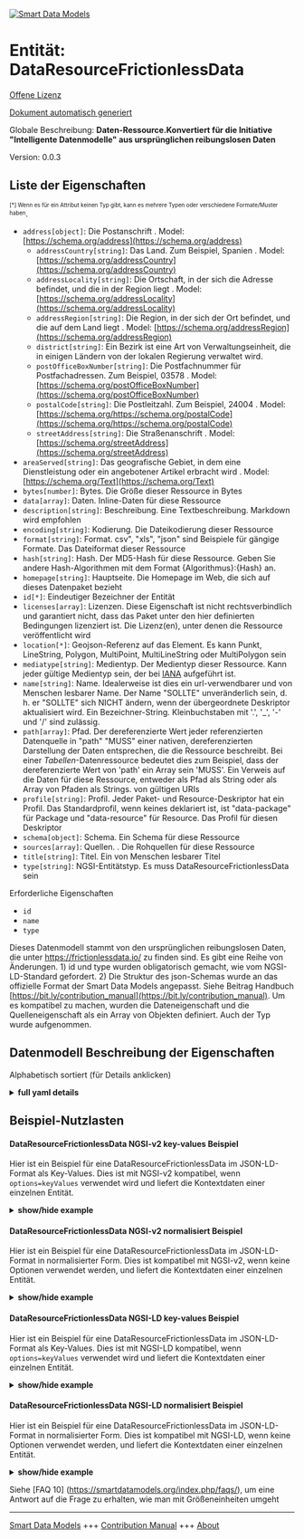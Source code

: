 <!-- 10-Header -->  
[![Smart Data Models](https://smartdatamodels.org/wp-content/uploads/2022/01/SmartDataModels_logo.png "Logo")](https://smartdatamodels.org)  
Entität: DataResourceFrictionlessData  
=====================================<!-- /10-Header -->  
<!-- 15-License -->  
[Offene Lizenz](https://github.com/smart-data-models//dataModel.FrictionlessData/blob/master/DataResourceFrictionlessData/LICENSE.md)  
[Dokument automatisch generiert](https://docs.google.com/presentation/d/e/2PACX-1vTs-Ng5dIAwkg91oTTUdt8ua7woBXhPnwavZ0FxgR8BsAI_Ek3C5q97Nd94HS8KhP-r_quD4H0fgyt3/pub?start=false&loop=false&delayms=3000#slide=id.gb715ace035_0_60)  
<!-- /15-License -->  
<!-- 20-Description -->  
Globale Beschreibung: **Daten-Ressource.Konvertiert für die Initiative "Intelligente Datenmodelle" aus ursprünglichen reibungslosen Daten**  
Version: 0.0.3  
<!-- /20-Description -->  
<!-- 30-PropertiesList -->  

## Liste der Eigenschaften  

<sup><sub>[*] Wenn es für ein Attribut keinen Typ gibt, kann es mehrere Typen oder verschiedene Formate/Muster haben</sub></sup>.  
- `address[object]`: Die Postanschrift  . Model: [https://schema.org/address](https://schema.org/address)	- `addressCountry[string]`: Das Land. Zum Beispiel, Spanien  . Model: [https://schema.org/addressCountry](https://schema.org/addressCountry)  
	- `addressLocality[string]`: Die Ortschaft, in der sich die Adresse befindet, und die in der Region liegt  . Model: [https://schema.org/addressLocality](https://schema.org/addressLocality)  
	- `addressRegion[string]`: Die Region, in der sich der Ort befindet, und die auf dem Land liegt  . Model: [https://schema.org/addressRegion](https://schema.org/addressRegion)  
	- `district[string]`: Ein Bezirk ist eine Art von Verwaltungseinheit, die in einigen Ländern von der lokalen Regierung verwaltet wird.    
	- `postOfficeBoxNumber[string]`: Die Postfachnummer für Postfachadressen. Zum Beispiel, 03578  . Model: [https://schema.org/postOfficeBoxNumber](https://schema.org/postOfficeBoxNumber)  
	- `postalCode[string]`: Die Postleitzahl. Zum Beispiel, 24004  . Model: [https://schema.org/https://schema.org/postalCode](https://schema.org/https://schema.org/postalCode)  
	- `streetAddress[string]`: Die Straßenanschrift  . Model: [https://schema.org/streetAddress](https://schema.org/streetAddress)  
- `areaServed[string]`: Das geografische Gebiet, in dem eine Dienstleistung oder ein angebotener Artikel erbracht wird  . Model: [https://schema.org/Text](https://schema.org/Text)- `bytes[number]`: Bytes. Die Größe dieser Ressource in Bytes  - `data[array]`: Daten. Inline-Daten für diese Ressource  - `description[string]`: Beschreibung. Eine Textbeschreibung. Markdown wird empfohlen  - `encoding[string]`: Kodierung. Die Dateikodierung dieser Ressource  - `format[string]`: Format. csv", "xls", "json" sind Beispiele für gängige Formate. Das Dateiformat dieser Ressource  - `hash[string]`: Hash. Der MD5-Hash für diese Ressource. Geben Sie andere Hash-Algorithmen mit dem Format {Algorithmus}:{Hash} an.  - `homepage[string]`: Hauptseite. Die Homepage im Web, die sich auf dieses Datenpaket bezieht  - `id[*]`: Eindeutiger Bezeichner der Entität  - `licenses[array]`: Lizenzen. Diese Eigenschaft ist nicht rechtsverbindlich und garantiert nicht, dass das Paket unter den hier definierten Bedingungen lizenziert ist. Die Lizenz(en), unter denen die Ressource veröffentlicht wird  - `location[*]`: Geojson-Referenz auf das Element. Es kann Punkt, LineString, Polygon, MultiPoint, MultiLineString oder MultiPolygon sein  - `mediatype[string]`: Medientyp. Der Medientyp dieser Ressource. Kann jeder gültige Medientyp sein, der bei [IANA](https://www.iana.org/assignments/media-types/media-types.xhtml) aufgeführt ist.  - `name[string]`: Name. Idealerweise ist dies ein url-verwendbarer und von Menschen lesbarer Name. Der Name "SOLLTE" unveränderlich sein, d. h. er "SOLLTE" sich NICHT ändern, wenn der übergeordnete Deskriptor aktualisiert wird. Ein Bezeichner-String. Kleinbuchstaben mit '.', '_', '-' und '/' sind zulässig.  - `path[array]`: Pfad. Der dereferenzierte Wert jeder referenzierten Datenquelle in "path" "MUSS" einer nativen, dereferenzierten Darstellung der Daten entsprechen, die die Ressource beschreibt. Bei einer *Tabellen*-Datenressource bedeutet dies zum Beispiel, dass der dereferenzierte Wert von 'path' ein Array sein 'MUSS'. Ein Verweis auf die Daten für diese Ressource, entweder als Pfad als String oder als Array von Pfaden als Strings. von gültigen URIs  - `profile[string]`: Profil. Jeder Paket- und Resource-Deskriptor hat ein Profil. Das Standardprofil, wenn keines deklariert ist, ist "data-package" für Package und "data-resource" für Resource. Das Profil für diesen Deskriptor  - `schema[object]`: Schema. Ein Schema für diese Ressource  - `sources[array]`: Quellen. . Die Rohquellen für diese Ressource  - `title[string]`: Titel. Ein von Menschen lesbarer Titel  - `type[string]`: NGSI-Entitätstyp. Es muss DataResourceFrictionlessData sein  <!-- /30-PropertiesList -->  
<!-- 35-RequiredProperties -->  
Erforderliche Eigenschaften  
- `id`  - `name`  - `type`  <!-- /35-RequiredProperties -->  
<!-- 40-RequiredProperties -->  
Dieses Datenmodell stammt von den ursprünglichen reibungslosen Daten, die unter https://frictionlessdata.io/ zu finden sind. Es gibt eine Reihe von Änderungen. 1) id und type wurden obligatorisch gemacht, wie vom NGSI-LD-Standard gefordert. 2) Die Struktur des json-Schemas wurde an das offizielle Format der Smart Data Models angepasst. Siehe Beitrag Handbuch [https://bit.ly/contribution_manual](https://bit.ly/contribution_manual). Um es kompatibel zu machen, wurden die Dateneigenschaft und die Quelleneigenschaft als ein Array von Objekten definiert. Auch der Typ wurde aufgenommen.  
<!-- /40-RequiredProperties -->  
<!-- 50-DataModelHeader -->  
## Datenmodell Beschreibung der Eigenschaften  
Alphabetisch sortiert (für Details anklicken)  
<!-- /50-DataModelHeader -->  
<!-- 60-ModelYaml -->  
<details><summary><strong>full yaml details</strong></summary>    
```yaml  
DataResourceFrictionlessData:    
  description: Data Resource.Converted for Smart Data Models initiative from original frictionless data    
  properties:    
    address:    
      description: The mailing address    
      properties:    
        addressCountry:    
          description: 'The country. For example, Spain'    
          type: string    
          x-ngsi:    
            model: https://schema.org/addressCountry    
            type: Property    
        addressLocality:    
          description: 'The locality in which the street address is, and which is in the region'    
          type: string    
          x-ngsi:    
            model: https://schema.org/addressLocality    
            type: Property    
        addressRegion:    
          description: 'The region in which the locality is, and which is in the country'    
          type: string    
          x-ngsi:    
            model: https://schema.org/addressRegion    
            type: Property    
        district:    
          description: 'A district is a type of administrative division that, in some countries, is managed by the local government'    
          type: string    
          x-ngsi:    
            type: Property    
        postOfficeBoxNumber:    
          description: 'The post office box number for PO box addresses. For example, 03578'    
          type: string    
          x-ngsi:    
            model: https://schema.org/postOfficeBoxNumber    
            type: Property    
        postalCode:    
          description: 'The postal code. For example, 24004'    
          type: string    
          x-ngsi:    
            model: https://schema.org/https://schema.org/postalCode    
            type: Property    
        streetAddress:    
          description: The street address    
          type: string    
          x-ngsi:    
            model: https://schema.org/streetAddress    
            type: Property    
        streetNr:    
          description: Number identifying a specific property on a public street    
          type: string    
          x-ngsi:    
            type: Property    
      type: object    
      x-ngsi:    
        model: https://schema.org/address    
        type: Property    
    areaServed:    
      description: The geographic area where a service or offered item is provided    
      type: string    
      x-ngsi:    
        model: https://schema.org/Text    
        type: Property    
    bytes:    
      description: Bytes. The size of this resource in bytes    
      type: number    
      x-ngsi:    
        type: Property    
    data:    
      description: Data. Inline data for this resource    
      items:    
        type: object    
      type: array    
      x-ngsi:    
        type: Property    
    description:    
      description: Description. A text description. Markdown is encouraged    
      type: string    
      x-ngsi:    
        type: Property    
    encoding:    
      description: Encoding. The file encoding of this resource    
      type: string    
      x-ngsi:    
        type: Property    
    format:    
      description: 'Format. ''csv'', ''xls'', ''json'' are examples of common formats. The file format of this resource'    
      type: string    
      x-ngsi:    
        type: Property    
    hash:    
      description: 'Hash. The MD5 hash of this resource. Indicate other hashing algorithms with the {algorithm}:{hash} format'    
      pattern: ^([^:]+:[a-fA-F0-9]+|[a-fA-F0-9]{32}|)$    
      type: string    
      x-ngsi:    
        type: Property    
    homepage:    
      description: Home Page. The home on the web that is related to this data package    
      type: string    
      x-ngsi:    
        type: Property    
    id:    
      anyOf:    
        - description: Identifier format of any NGSI entity    
          maxLength: 256    
          minLength: 1    
          pattern: ^[\w\-\.\{\}\$\+\*\[\]`|~^@!,:\\]+$    
          type: string    
          x-ngsi:    
            type: Property    
        - description: Identifier format of any NGSI entity    
          format: uri    
          type: string    
          x-ngsi:    
            type: Property    
      description: Unique identifier of the entity    
      x-ngsi:    
        type: Property    
    licenses:    
      description: Licenses. This property is not legally binding and does not guarantee that the package is licensed under the terms defined herein. The license(s) under which the resource is published    
      items:    
        properties:    
          name:    
            type: string    
          path:    
            type: string    
          title:    
            type: string    
        type: object    
      minItems: 1    
      type: array    
      x-ngsi:    
        type: Property    
    location:    
      description: 'Geojson reference to the item. It can be Point, LineString, Polygon, MultiPoint, MultiLineString or MultiPolygon'    
      oneOf:    
        - description: Geojson reference to the item. Point    
          properties:    
            bbox:    
              items:    
                type: number    
              minItems: 4    
              type: array    
            coordinates:    
              items:    
                type: number    
              minItems: 2    
              type: array    
            type:    
              enum:    
                - Point    
              type: string    
          required:    
            - type    
            - coordinates    
          title: GeoJSON Point    
          type: object    
          x-ngsi:    
            type: GeoProperty    
        - description: Geojson reference to the item. LineString    
          properties:    
            bbox:    
              items:    
                type: number    
              minItems: 4    
              type: array    
            coordinates:    
              items:    
                items:    
                  type: number    
                minItems: 2    
                type: array    
              minItems: 2    
              type: array    
            type:    
              enum:    
                - LineString    
              type: string    
          required:    
            - type    
            - coordinates    
          title: GeoJSON LineString    
          type: object    
          x-ngsi:    
            type: GeoProperty    
        - description: Geojson reference to the item. Polygon    
          properties:    
            bbox:    
              items:    
                type: number    
              minItems: 4    
              type: array    
            coordinates:    
              items:    
                items:    
                  items:    
                    type: number    
                  minItems: 2    
                  type: array    
                minItems: 4    
                type: array    
              type: array    
            type:    
              enum:    
                - Polygon    
              type: string    
          required:    
            - type    
            - coordinates    
          title: GeoJSON Polygon    
          type: object    
          x-ngsi:    
            type: GeoProperty    
        - description: Geojson reference to the item. MultiPoint    
          properties:    
            bbox:    
              items:    
                type: number    
              minItems: 4    
              type: array    
            coordinates:    
              items:    
                items:    
                  type: number    
                minItems: 2    
                type: array    
              type: array    
            type:    
              enum:    
                - MultiPoint    
              type: string    
          required:    
            - type    
            - coordinates    
          title: GeoJSON MultiPoint    
          type: object    
          x-ngsi:    
            type: GeoProperty    
        - description: Geojson reference to the item. MultiLineString    
          properties:    
            bbox:    
              items:    
                type: number    
              minItems: 4    
              type: array    
            coordinates:    
              items:    
                items:    
                  items:    
                    type: number    
                  minItems: 2    
                  type: array    
                minItems: 2    
                type: array    
              type: array    
            type:    
              enum:    
                - MultiLineString    
              type: string    
          required:    
            - type    
            - coordinates    
          title: GeoJSON MultiLineString    
          type: object    
          x-ngsi:    
            type: GeoProperty    
        - description: Geojson reference to the item. MultiLineString    
          properties:    
            bbox:    
              items:    
                type: number    
              minItems: 4    
              type: array    
            coordinates:    
              items:    
                items:    
                  items:    
                    items:    
                      type: number    
                    minItems: 2    
                    type: array    
                  minItems: 4    
                  type: array    
                type: array    
              type: array    
            type:    
              enum:    
                - MultiPolygon    
              type: string    
          required:    
            - type    
            - coordinates    
          title: GeoJSON MultiPolygon    
          type: object    
          x-ngsi:    
            type: GeoProperty    
      x-ngsi:    
        type: GeoProperty    
    mediatype:    
      description: 'Media Type. The media type of this resource. Can be any valid media type listed with [IANA](https://www.iana.org/assignments/media-types/media-types.xhtml)'    
      type: string    
      x-ngsi:    
        type: Property    
    name:    
      description: 'Name. This is ideally a url-usable and human-readable name. Name ''SHOULD'' be invariant, meaning it ''SHOULD NOT'' change when its parent descriptor is updated. An identifier string. Lower case characters with ''.'', ''_'', ''-'' and ''/'' are allowed'    
      type: string    
      x-ngsi:    
        type: Property    
    path:    
      description: 'Path. The dereferenced value of each referenced data source in ''path'' ''MUST'' be commensurate with a native, dereferenced representation of the data the resource describes. For example, in a *Tabular* Data Resource, this means that the dereferenced value of ''path'' ''MUST'' be an array. A reference to the data for this resource, as either a path as a string, or an array of paths as strings. of valid URIs'    
      items:    
        type: string    
      minItems: 1    
      type: array    
      x-ngsi:    
        type: Property    
    profile:    
      description: 'Profile. Every Package and Resource descriptor has a profile. The default profile, if none is declared, is ''data-package'' for Package and ''data-resource'' for Resource. The profile of this descriptor'    
      type: string    
      x-ngsi:    
        type: Property    
    schema:    
      description: Schema. A schema for this resource    
      type: object    
      x-ngsi:    
        type: Property    
    sources:    
      description: Sources. . The raw sources for this resource    
      items:    
        properties:    
          email:    
            format: idn-email    
            type: string    
          path:    
            type: string    
          title:    
            type: string    
        type: object    
      type: array    
      x-ngsi:    
        type: Property    
    title:    
      description: Title. A human-readable title    
      type: string    
      x-ngsi:    
        type: Property    
    type:    
      description: NGSI Entity type. It has to be DataResourceFrictionlessData    
      enum:    
        - DataResourceFrictionlessData    
      type: string    
      x-ngsi:    
        type: Property    
  required:    
    - name    
    - id    
    - type    
  type: object    
  x-derived-from: ""    
  x-disclaimer: 'Redistribution and use in source and binary forms, with or without modification, are permitted  provided that the license conditions are met. Copyleft (c) 2022 Contributors to Smart Data Models Program'    
  x-license-url: https://github.com/smart-data-models/dataModel.FrictionlessData/blob/master/DataResourceFrictionlessData/LICENSE.md    
  x-model-schema: ""    
  x-model-tags: SDG    
  x-version: 0.0.3    
```  
</details>    
<!-- /60-ModelYaml -->  
<!-- 70-MiddleNotes -->  
<!-- /70-MiddleNotes -->  
<!-- 80-Examples -->  
## Beispiel-Nutzlasten  
#### DataResourceFrictionlessData NGSI-v2 key-values Beispiel  
Hier ist ein Beispiel für eine DataResourceFrictionlessData im JSON-LD-Format als Key-Values. Dies ist mit NGSI-v2 kompatibel, wenn `options=keyValues` verwendet wird und liefert die Kontextdaten einer einzelnen Entität.  
<details><summary><strong>show/hide example</strong></summary>    
```json  
{  
  "id": "urn:ngsi-ld:dataresource:AECS:1234",  
  "type": "DataResourceFrictionlessData",  
  "bytes": 2082,  
  "data": [  
    {},  
    {}  
  ],  
  "description": "My favourite data about the solar system.",  
  "encoding": "utf-8",  
  "format": "csv",  
  "hash": "SHA256:5262f12512590031bbcc9a430452bfd75c2791ad6771320bb4b5728bfb78c4d0",  
  "homepage": "https://smartdatamodels.org",  
  "licenses": [  
    {  
      "name": "CC-BY",  
      "title": "creative commons attribution",  
      "path": "https://creativecommons.org/licenses/by/4.0/deed.en"  
    },  
    {  
      "name": "odc-pddl-1.0",  
      "path": "http://opendatacommons.org/licenses/pddl/",  
      "title": "Open Data Commons Public Domain Dedication and License v1.0"  
    }  
  ],  
  "mediatype": "text/csv",  
  "name": "solar-system",  
  "path": [  
    "http://example.com/solar-system.csv"  
  ],  
  "profile": "tabular-data-package",  
  "schema": {  
  },  
  "sources": [  
    {  
      "title": "Venus",  
      "path": "https://smartdatamodels.org/venus",  
      "email": "venus@smartdatamodels.org"  
    },  
    {  
      "title": "Jupiter",  
      "path": "https://smartdatamodels.org/jupiter",  
      "email": "jupiter@smartdatamodels.org"  
    }  
  ],  
  "title": "The Solar System"  
}  
```  
</details>  
#### DataResourceFrictionlessData NGSI-v2 normalisiert Beispiel  
Hier ist ein Beispiel für eine DataResourceFrictionlessData im JSON-LD-Format in normalisierter Form. Dies ist kompatibel mit NGSI-v2, wenn keine Optionen verwendet werden, und liefert die Kontextdaten einer einzelnen Entität.  
<details><summary><strong>show/hide example</strong></summary>    
```json  
{  
  "id": "urn:ngsi-ld:dataresource:AECS:1234",  
  "type": "DataResourceFrictionlessData",  
  "bytes": {  
    "type": "number",  
    "value": 2082  
  },  
  "data": {  
    "type": "array",  
    "value": [  
      {},  
      {}  
    ]  
  },  
  "description": {  
    "type": "Text",  
    "value": "My favourite data about the solar system."  
  },  
  "encoding": {  
    "type": "Text",  
    "value": "utf-8"  
  },  
  "format": {  
    "type": "Text",  
    "value": "csv"  
  },  
  "hash": {  
    "type": "Text",  
    "value": "SHA256:5262f12512590031bbcc9a430452bfd75c2791ad6771320bb4b5728bfb78c4d0"  
  },  
  "homepage": {  
    "type": "Text",  
    "value": "https://smartdatamodels.org"  
  },  
  "licenses": {  
    "type": "array",  
    "value": [  
      {  
        "name": "CC-BY",  
        "title": "creative commons attribution",  
        "path": "https://creativecommons.org/licenses/by/4.0/deed.en"  
      },  
      {  
        "name": "odc-pddl-1.0",  
        "path": "http://opendatacommons.org/licenses/pddl/",  
        "title": "Open Data Commons Public Domain Dedication and License v1.0"  
      }  
    ]  
  },  
  "mediatype": {  
    "type": "Text",  
    "value": "text/csv"  
  },  
  "name": {  
    "type": "Text",  
    "value": "solar-system"  
  },  
  "path": {  
    "type": "array",  
    "value": [  
      "http://example.com/solar-system.csv"  
    ]  
  },  
  "profile": {  
    "type": "Text",  
    "value": "tabular-data-package"  
  },  
  "schema": {  
    "type": "object",  
    "value": {}  
  },  
  "sources": {  
    "type": "array",  
    "value": [  
      {  
        "title": "Venus",  
        "path": "https://smartdatamodels.org/venus",  
        "email": "venus@smartdatamodels.org"  
      },  
      {  
        "title": "Jupiter",  
        "path": "https://smartdatamodels.org/jupiter",  
        "email": "jupiter@smartdatamodels.org"  
      }  
    ]  
  },  
  "title": {  
    "type": "Text",  
    "value": "The Solar System"  
  }  
}  
```  
</details>  
#### DataResourceFrictionlessData NGSI-LD key-values Beispiel  
Hier ist ein Beispiel für eine DataResourceFrictionlessData im JSON-LD-Format als Key-Values. Dies ist mit NGSI-LD kompatibel, wenn `options=keyValues` verwendet wird und liefert die Kontextdaten einer einzelnen Entität.  
<details><summary><strong>show/hide example</strong></summary>    
```json  
{  
    "id": "urn:ngsi-ld:dataresource:AECS:1234",  
    "type": "DataResourceFrictionlessData",  
    "bytes": 2082,  
    "data": [  
        {},  
        {}  
    ],  
    "description": "My favourite data about the solar system.",  
    "encoding": "utf-8",  
    "format": "csv",  
    "hash": "SHA256:5262f12512590031bbcc9a430452bfd75c2791ad6771320bb4b5728bfb78c4d0",  
    "homepage": "https://smartdatamodels.org",  
    "licenses": [  
        {  
            "name": "CC-BY",  
            "title": "creative commons attribution",  
            "path": "https://creativecommons.org/licenses/by/4.0/deed.en"  
        },  
        {  
            "name": "odc-pddl-1.0",  
            "path": "http://opendatacommons.org/licenses/pddl/",  
            "title": "Open Data Commons Public Domain Dedication and License v1.0"  
        }  
    ],  
    "mediatype": "text/csv",  
    "name": "solar-system",  
    "path": [  
        "http://example.com/solar-system.csv"  
    ],  
    "profile": "tabular-data-package",  
    "schema": {},  
    "sources": [  
        {  
            "title": "Venus",  
            "path": "https://smartdatamodels.org/venus",  
            "email": "venus@smartdatamodels.org"  
        },  
        {  
            "title": "Jupiter",  
            "path": "https://smartdatamodels.org/jupiter",  
            "email": "jupiter@smartdatamodels.org"  
        }  
    ],  
    "title": "The Solar System",  
    "@context": [  
        "https://smartdatamodels.org/context.jsonld",  
        "https://raw.githubusercontent.com/smart-data-models/dataModel.FrictionlessData/master/context.jsonld"  
    ]  
}  
```  
</details>  
#### DataResourceFrictionlessData NGSI-LD normalisiert Beispiel  
Hier ist ein Beispiel für eine DataResourceFrictionlessData im JSON-LD-Format in normalisierter Form. Dies ist kompatibel mit NGSI-LD, wenn keine Optionen verwendet werden, und liefert die Kontextdaten einer einzelnen Entität.  
<details><summary><strong>show/hide example</strong></summary>    
```json  
{  
    "id": "urn:ngsi-ld:dataresource:AECS:1234",  
    "type": "DataResourceFrictionlessData",  
    "bytes": {  
        "type": "Property",  
        "value": 2082  
    },  
    "data": {  
        "type": "Property",  
        "value": [  
            {},  
            {}  
        ]  
    },  
    "description": {  
        "type": "Property",  
        "value": "My favourite data about the solar system."  
    },  
    "encoding": {  
        "type": "Property",  
        "value": "utf-8"  
    },  
    "format": {  
        "type": "Property",  
        "value": "csv"  
    },  
    "hash": {  
        "type": "Property",  
        "value": "SHA256:5262f12512590031bbcc9a430452bfd75c2791ad6771320bb4b5728bfb78c4d0"  
    },  
    "homepage": {  
        "type": "Property",  
        "value": "https://smartdatamodels.org"  
    },  
    "licenses": {  
        "type": "Property",  
        "value": [  
            {  
                "name": "CC-BY",  
                "title": "creative commons attribution",  
                "path": "https://creativecommons.org/licenses/by/4.0/deed.en"  
            },  
            {  
                "name": "odc-pddl-1.0",  
                "path": "http://opendatacommons.org/licenses/pddl/",  
                "title": "Open Data Commons Public Domain Dedication and License v1.0"  
            }  
        ]  
    },  
    "mediatype": {  
        "type": "Property",  
        "value": "text/csv"  
    },  
    "name": {  
        "type": "Property",  
        "value": "solar-system"  
    },  
    "path": {  
        "type": "Property",  
        "value": [  
            "http://example.com/solar-system.csv"  
        ]  
    },  
    "profile": {  
        "type": "Property",  
        "value": "tabular-data-package"  
    },  
    "schema": {  
        "type": "Property",  
        "value": {}  
    },  
    "sources": {  
        "type": "Property",  
        "value": [  
            {  
                "title": "Venus",  
                "path": "https://smartdatamodels.org/venus",  
                "email": "venus@smartdatamodels.org"  
            },  
            {  
                "title": "Jupiter",  
                "path": "https://smartdatamodels.org/jupiter",  
                "email": "jupiter@smartdatamodels.org"  
            }  
        ]  
    },  
    "title": {  
        "type": "Property",  
        "value": "The Solar System"  
    },  
    "@context": [  
        "https://smartdatamodels.org/context.jsonld",  
        "https://raw.githubusercontent.com/smart-data-models/dataModel.FrictionlessData/master/context.jsonld"  
    ]  
}  
```  
</details><!-- /80-Examples -->  
<!-- 90-FooterNotes -->  
<!-- /90-FooterNotes -->  
<!-- 95-Units -->  
Siehe [FAQ 10] (https://smartdatamodels.org/index.php/faqs/), um eine Antwort auf die Frage zu erhalten, wie man mit Größeneinheiten umgeht  
<!-- /95-Units -->  
<!-- 97-LastFooter -->  
---  
[Smart Data Models](https://smartdatamodels.org) +++ [Contribution Manual](https://bit.ly/contribution_manual) +++ [About](https://bit.ly/Introduction_SDM)<!-- /97-LastFooter -->  
